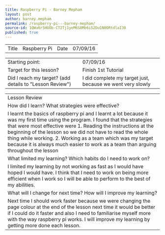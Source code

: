```yaml
---
title: Raspberry Pi - Barney Mepham
layout: post
author: barney.mepham
permalink: /raspberry-pi---barney-mepham/
source-id: 1QWa6r5HUOb-CT2Tj1yeM6S8Mb6i52Du1N0ORtdlaI30
published: true
---
```

<table>
  <tr>
    <td>Title</td>
    <td>Raspberry Pi</td>
    <td>Date</td>
    <td>07/09/16</td>
  </tr>
</table>


<table>
  <tr>
    <td>Starting point:</td>
    <td>07/09/16</td>
  </tr>
  <tr>
    <td>Target for this lesson?</td>
    <td>Finish 1st Tutorial</td>
  </tr>
  <tr>
    <td>Did I reach my target? 
(add details to "Lesson Review")</td>
    <td>I did complete my target just, because we went very slowly</td>
  </tr>
</table>


<table>
  <tr>
    <td>Lesson Review</td>
  </tr>
  <tr>
    <td>How did I learn? What strategies were effective? </td>
  </tr>
  <tr>
    <td>I learnt the basics of raspberry pi and I learnt a lot because it was my first time using the program.
I found that the strategies that were most effective were 
1. Reading the instructions at the beginning of the lesson so we did not have to read the whole thing while working.
2. Working as a team which was my target because it is always much easier to work as a team than arguing throughout the lesson</td>
  </tr>
  <tr>
    <td>What limited my learning? Which habits do I need to work on? </td>
  </tr>
  <tr>
    <td>I limited my learning by not working as fast as I would have hoped I would have.
I think that I need to work on being more efficient when I work so I will be able to perform to the best of my abilities. </td>
  </tr>
  <tr>
    <td>What will I change for next time? How will I improve my learning?</td>
  </tr>
  <tr>
    <td>Next time I should work faster because we were changing the page colour at the end of the lesson next time it would be better if I could do it faster and also I need to familiarise myself more with the way raspberry pi works.
I will improve my learning by getting more done each lesson. </td>
  </tr>
</table>



